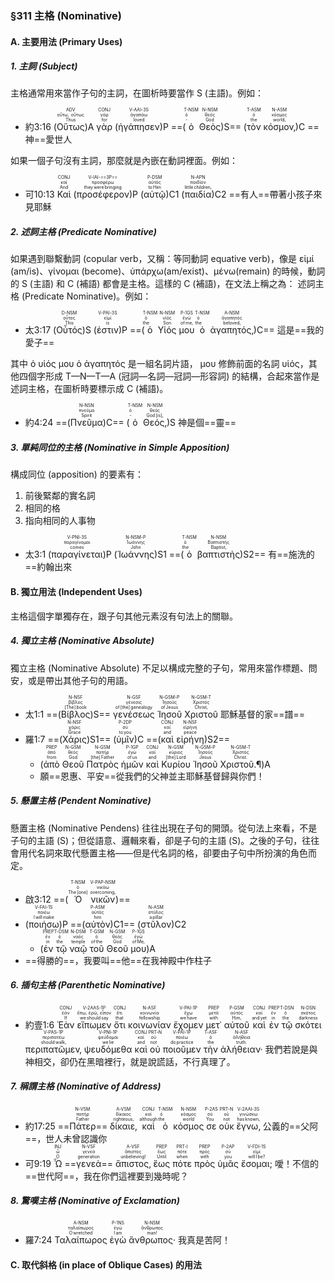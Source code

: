 ### §311 主格 (Nominative)


#### A. 主要用法 (Primary Uses)

##### 1. 主詞 (Subject)

主格通常用來當作子句的主詞，在圖析時要當作 S (主語)。例如：

- <rt>約3:16</rt> (<RUBY><ruby><ruby>Οὕτως<rt>Thus</rt></ruby><rt>οὕτω, οὕτως</rt></ruby><rt>ADV</rt></RUBY>)A <RUBY><ruby><ruby>γὰρ<rt>for</rt></ruby><rt>γάρ</rt></ruby><rt>CONJ</rt></RUBY> (<RUBY><ruby><ruby>ἠγάπησεν<rt>loved</rt></ruby><rt>ἀγαπάω</rt></ruby><rt>V-AAI-3S</rt></RUBY>)P ==(<RUBY><ruby><ruby>ὁ<rt>‑</rt></ruby><rt>ὁ</rt></ruby><rt>T-NSM</rt></RUBY> <RUBY><ruby><ruby>Θεὸς<rt>God</rt></ruby><rt>θεός</rt></ruby><rt>N-NSM</rt></RUBY>)S== (<RUBY><ruby><ruby>τὸν<rt>the</rt></ruby><rt>ὁ</rt></ruby><rt>T-ASM</rt></RUBY> <RUBY><ruby><ruby>κόσμον‚<rt>world‚</rt></ruby><rt>κόσμος</rt></ruby><rt>N-ASM</rt></RUBY>)C <rt>==神==愛世人</rt>

如果一個子句沒有主詞，那麼就是內嵌在動詞裡面。例如：
- <rt>可10:13</rt> <RUBY><ruby><ruby>Καὶ<rt>And</rt></ruby><rt>καί</rt></ruby><rt>CONJ</rt></RUBY> (<RUBY><ruby><ruby>προσέφερον<rt>they were bringing</rt></ruby><rt>προσφέρω</rt></ruby><rt>V-IAI-==3P==</rt></RUBY>)P (<RUBY><ruby><ruby>αὐτῷ<rt>to Him</rt></ruby><rt>αὐτός</rt></ruby><rt>P-DSM</rt></RUBY>)C1 (<RUBY><ruby><ruby>παιδία<rt>little children‚</rt></ruby><rt>παιδίον</rt></ruby><rt>N-APN</rt></RUBY>)C2 <rt>==有人==帶著小孩子來見耶穌</rt>

##### 2. 述詞主格 (Predicate Nominative)

如果遇到聯繫動詞 (copular verb，又稱：等同動詞 equative verb)，像是 εἰμί (am/is)、γίνομαι (become)、ὑπάρχω(am/exist)、μένω(remain) 的時候，動詞的 S (主語) 和 C (補語) 都會是主格。這樣的 C (補語)，在文法上稱之為： 述詞主格 (Predicate Nominative)。例如：

-   <rt>太3:17</rt> (<RUBY><ruby><ruby>Οὗτός<rt>This</rt></ruby><rt>οὗτος</rt></ruby><rt>D-NSM</rt></RUBY>)S (<RUBY><ruby><ruby>ἐστιν<rt>is</rt></ruby><rt>εἰμί</rt></ruby><rt>V-PAI-3S</rt></RUBY>)P ==(<RUBY><ruby><ruby>ὁ<rt>the</rt></ruby><rt>ὁ</rt></ruby><rt>T-NSM</rt></RUBY> <RUBY><ruby><ruby>Υἱός<rt>Son</rt></ruby><rt>υἱός</rt></ruby><rt>N-NSM</rt></RUBY> <RUBY><ruby><ruby>μου<rt>of me‚</rt></ruby><rt>ἐγώ</rt></ruby><rt>P-1GS</rt></RUBY> <RUBY><ruby><ruby>ὁ<rt>the</rt></ruby><rt>ὁ</rt></ruby><rt>T-NSM</rt></RUBY> <RUBY><ruby><ruby>ἀγαπητός‚<rt>beloved‚</rt></ruby><rt>ἀγαπητός</rt></ruby><rt>A-NSM</rt></RUBY>)C== <rt>這是==我的愛子==</rt>
 
其中 ὁ υἱός μου ὁ ἀγαπητός 是一組名詞片語， μου 修飾前面的名詞 υἱός，其他四個字形成 T—N—T—A (冠詞—名詞—冠詞—形容詞) 的結構，合起來當作是述詞主格，在圖析時要標示成 C (補語)。

-    <rt>約4:24</rt> ==(<RUBY><ruby><ruby>Πνεῦμα<rt>Spirit</rt></ruby><rt>πνεῦμα</rt></ruby><rt>N-NSN</rt></RUBY>)C== (<RUBY><ruby><ruby>ὁ<rt>‑</rt></ruby><rt>ὁ</rt></ruby><rt>T-NSM</rt></RUBY> <RUBY><ruby><ruby>Θεός‚<rt>God [is]‚</rt></ruby><rt>θεός</rt></ruby><rt>N-NSM</rt></RUBY>)S <rt>神是個==靈==</rt>

##### 3. 單純同位的主格 (Nominative in Simple Apposition)

構成同位 (apposition) 的要素有：
1. 前後緊鄰的實名詞
2. 相同的格
3. 指向相同的人事物

-   <rt>太3:1</rt> (<RUBY><ruby><ruby>παραγίνεται<rt>comes</rt></ruby><rt>παραγίνομαι</rt></ruby><rt>V-PNI-3S</rt></RUBY>)P (<RUBY><ruby><ruby>Ἰωάννης<rt>John</rt></ruby><rt>Ἰωάννης</rt></ruby><rt>N-NSM-P</rt></RUBY>)S1 ==(<RUBY><ruby><ruby>ὁ<rt>the</rt></ruby><rt>ὁ</rt></ruby><rt>T-NSM</rt></RUBY> <RUBY><ruby><ruby>βαπτιστὴς<rt>Baptist‚</rt></ruby><rt>Βαπτιστής</rt></ruby><rt>N-NSM</rt></RUBY>)S2== <rt>有==施洗的==約翰出來</rt>

#### B. 獨立用法 (Independent Uses)

主格這個字單獨存在，跟子句其他元素沒有句法上的關聯。

##### 4. 獨立主格 (Nominative Absolute)

獨立主格 (Nominative Absolute) 不足以構成完整的子句，常用來當作標題、問安，或是帶出其他子句的用語。

-   <rt>太1:1</rt> ==(<RUBY><ruby><ruby>Βίβλος<rt>[The] book</rt></ruby><rt>βίβλος</rt></ruby><rt>N-NSF</rt></RUBY>)S== <RUBY><ruby><ruby>γενέσεως<rt>of [the] genealogy</rt></ruby><rt>γένεσις</rt></ruby><rt>N-GSF</rt></RUBY> <RUBY><ruby><ruby>Ἰησοῦ<rt>of Jesus</rt></ruby><rt>Ἰησοῦς</rt></ruby><rt>N-GSM-P</rt></RUBY> <RUBY><ruby><ruby>Χριστοῦ<rt>Christ‚</rt></ruby><rt>Χριστός</rt></ruby><rt>N-GSM-T</rt></RUBY> <rt>耶穌基督的家==譜==</rt>
-   <rt>羅1:7</rt> ==(<RUBY><ruby><ruby>Χάρις<rt>Grace</rt></ruby><rt>χάρις</rt></ruby><rt>N-NSF</rt></RUBY>)S1== (<RUBY><ruby><ruby>ὑμῖν<rt>to you</rt></ruby><rt>σύ</rt></ruby><rt>P-2DP</rt></RUBY>)C ==(<RUBY><ruby><ruby>καὶ<rt>and</rt></ruby><rt>καί</rt></ruby><rt>CONJ</rt></RUBY> <RUBY><ruby><ruby>εἰρήνη<rt>peace</rt></ruby><rt>εἰρήνη</rt></ruby><rt>N-NSF</rt></RUBY>)S2== 
	-   (<RUBY><ruby><ruby>ἀπὸ<rt>from</rt></ruby><rt>ἀπό</rt></ruby><rt>PREP</rt></RUBY> <RUBY><ruby><ruby>Θεοῦ<rt>God</rt></ruby><rt>θεός</rt></ruby><rt>N-GSM</rt></RUBY> <RUBY><ruby><ruby>Πατρὸς<rt>[the] Father</rt></ruby><rt>πατήρ</rt></ruby><rt>N-GSM</rt></RUBY> <RUBY><ruby><ruby>ἡμῶν<rt>of us</rt></ruby><rt>ἐγώ</rt></ruby><rt>P-1GP</rt></RUBY> <RUBY><ruby><ruby>καὶ<rt>and</rt></ruby><rt>καί</rt></ruby><rt>CONJ</rt></RUBY> <RUBY><ruby><ruby>Κυρίου<rt>[the] Lord</rt></ruby><rt>κύριος</rt></ruby><rt>N-GSM</rt></RUBY> <RUBY><ruby><ruby>Ἰησοῦ<rt>Jesus</rt></ruby><rt>Ἰησοῦς</rt></ruby><rt>N-GSM-P</rt></RUBY> <RUBY><ruby><ruby>Χριστοῦ.¶<rt>Christ.</rt></ruby><rt>Χριστός</rt></ruby><rt>N-GSM-T</rt></RUBY>)A 
	-   <rt>願==恩惠、平安==從我們的父神並主耶穌基督歸與你們！</rt> 

##### 5. 懸置主格 (Pendent Nominative)

懸置主格 (Nominative Pendens) 往往出現在子句的開頭。從句法上來看，不是子句的主語 (S)；但從語意、邏輯來看，卻是子句的主語 (S)。之後的子句，往往會用代名詞來取代懸置主格——但是代名詞的格，卻要由子句中所扮演的角色而定。

-  <rt>啟3:12</rt> ==(<RUBY><ruby><ruby>Ὁ<rt>The [one]</rt></ruby><rt>ὁ</rt></ruby><rt>T-NSM</rt></RUBY> <RUBY><ruby><ruby>νικῶν<rt>overcoming‚</rt></ruby><rt>νικάω</rt></ruby><rt>V-PAP-NSM</rt></RUBY>)== 
-  (<RUBY><ruby><ruby>ποιήσω<rt>I will make</rt></ruby><rt>ποιέω</rt></ruby><rt>V-FAI-1S</rt></RUBY>)P ==(<RUBY><ruby><ruby>αὐτὸν<rt>him</rt></ruby><rt>αὐτός</rt></ruby><rt>P-ASM</rt></RUBY>)C1== (<RUBY><ruby><ruby>στῦλον<rt>a pillar</rt></ruby><rt>στῦλος</rt></ruby><rt>N-ASM</rt></RUBY>)C2 
	-  (<RUBY><ruby><ruby>ἐν<rt>in</rt></ruby><rt>ἐν</rt></ruby><rt>PREP</rt></RUBY> <RUBY><ruby><ruby>τῷ<rt>the</rt></ruby><rt>ὁ</rt></ruby><rt>T-DSM</rt></RUBY> <RUBY><ruby><ruby>ναῷ<rt>temple</rt></ruby><rt>ναός</rt></ruby><rt>N-DSM</rt></RUBY> <RUBY><ruby><ruby>τοῦ<rt>of the</rt></ruby><rt>ὁ</rt></ruby><rt>T-GSM</rt></RUBY> <RUBY><ruby><ruby>Θεοῦ<rt>God</rt></ruby><rt>θεός</rt></ruby><rt>N-GSM</rt></RUBY> <RUBY><ruby><ruby>μου<rt>of Me‚</rt></ruby><rt>ἐγώ</rt></ruby><rt>P-1GS</rt></RUBY>)A 
-  <rt>==得勝的==，我要叫==他==在我神殿中作柱子</rt> 

##### 6. 插句主格 (Parenthetic Nominative)

- <rt>約壹1:6</rt> <RUBY><ruby><ruby>Ἐὰν<rt>If</rt></ruby><rt>ἐάν</rt></ruby><rt>CONJ</rt></RUBY> <RUBY><ruby><ruby>εἴπωμεν<rt>we should say</rt></ruby><rt>ἔπω, ἐρῶ, εἶπον</rt></ruby><rt>V-2AAS-1P</rt></RUBY> <RUBY><ruby><ruby>ὅτι<rt>that</rt></ruby><rt>ὅτι</rt></ruby><rt>CONJ</rt></RUBY> <RUBY><ruby><ruby>κοινωνίαν<rt>fellowship</rt></ruby><rt>κοινωνία</rt></ruby><rt>N-ASF</rt></RUBY> <RUBY><ruby><ruby>ἔχομεν<rt>we have</rt></ruby><rt>ἔχω</rt></ruby><rt>V-PAI-1P</rt></RUBY> <RUBY><ruby><ruby>μετ᾽<rt>with</rt></ruby><rt>μετά</rt></ruby><rt>PREP</rt></RUBY> <RUBY><ruby><ruby>αὐτοῦ<rt>Him‚</rt></ruby><rt>αὐτός</rt></ruby><rt>P-GSM</rt></RUBY> <RUBY><ruby><ruby>καὶ<rt>and yet</rt></ruby><rt>καί</rt></ruby><rt>CONJ</rt></RUBY> <RUBY><ruby><ruby>ἐν<rt>in</rt></ruby><rt>ἐν</rt></ruby><rt>PREP</rt></RUBY> <RUBY><ruby><ruby>τῷ<rt>the</rt></ruby><rt>ὁ</rt></ruby><rt>T-DSN</rt></RUBY> <RUBY><ruby><ruby>σκότει<rt>darkness</rt></ruby><rt>σκότος</rt></ruby><rt>N-DSN</rt></RUBY> <RUBY><ruby><ruby>περιπατῶμεν‚<rt>should walk‚</rt></ruby><rt>περιπατέω</rt></ruby><rt>V-PAS-1P</rt></RUBY> <RUBY><ruby><ruby>ψευδόμεθα<rt>we lie</rt></ruby><rt>ψεύδομαι</rt></ruby><rt>V-PNI-1P</rt></RUBY> <RUBY><ruby><ruby>καὶ<rt>and</rt></ruby><rt>καί</rt></ruby><rt>CONJ</rt></RUBY> <RUBY><ruby><ruby>οὐ<rt>not</rt></ruby><rt>οὐ</rt></ruby><rt>PRT-N</rt></RUBY> <RUBY><ruby><ruby>ποιοῦμεν<rt>do practice</rt></ruby><rt>ποιέω</rt></ruby><rt>V-PAI-1P</rt></RUBY> <RUBY><ruby><ruby>τὴν<rt>the</rt></ruby><rt>ὁ</rt></ruby><rt>T-ASF</rt></RUBY> <RUBY><ruby><ruby>ἀλήθειαν·<rt>truth.</rt></ruby><rt>ἀλήθεια</rt></ruby><rt>N-ASF</rt></RUBY> <rt>我們若說是與神相交，卻仍在黑暗裡行，就是說謊話，不行真理了。</rt> 

##### 7. 稱謂主格 (Nominative of Address)

- <rt>約17:25</rt> ==<RUBY><ruby><ruby>Πάτερ<rt>Father</rt></ruby><rt>πατήρ</rt></ruby><rt>N-VSM</rt></RUBY>== <RUBY><ruby><ruby>δίκαιε‚<rt>righteous‚</rt></ruby><rt>δίκαιος</rt></ruby><rt>A-VSM</rt></RUBY> <RUBY><ruby><ruby>καὶ<rt>although</rt></ruby><rt>καί</rt></ruby><rt>CONJ</rt></RUBY> <RUBY><ruby><ruby>ὁ<rt>the</rt></ruby><rt>ὁ</rt></ruby><rt>T-NSM</rt></RUBY> <RUBY><ruby><ruby>κόσμος<rt>world</rt></ruby><rt>κόσμος</rt></ruby><rt>N-NSM</rt></RUBY> <RUBY><ruby><ruby>σε<rt>You</rt></ruby><rt>σύ</rt></ruby><rt>P-2AS</rt></RUBY> <RUBY><ruby><ruby>οὐκ<rt>not</rt></ruby><rt>οὐ</rt></ruby><rt>PRT-N</rt></RUBY> <RUBY><ruby><ruby>ἔγνω‚<rt>has known‚</rt></ruby><rt>γινώσκω</rt></ruby><rt>V-2AAI-3S</rt></RUBY>  <rt>公義的==父阿==，世人未曾認識你</rt> 
- <rt>可9:19</rt>  <RUBY><ruby><ruby>Ὦ<rt>O</rt></ruby><rt>ὦ</rt></ruby><rt>INJ</rt></RUBY> ==<RUBY><ruby><ruby>γενεὰ<rt>generation</rt></ruby><rt>γενεά</rt></ruby><rt>N-VSF</rt></RUBY>== <RUBY><ruby><ruby>ἄπιστος‚<rt>unbelieving!</rt></ruby><rt>ἄπιστος</rt></ruby><rt>A-VSF</rt></RUBY> <RUBY><ruby><ruby>ἕως<rt>Until</rt></ruby><rt>ἕως</rt></ruby><rt>PREP</rt></RUBY> <RUBY><ruby><ruby>πότε<rt>when</rt></ruby><rt>πότε</rt></ruby><rt>PRT-I</rt></RUBY> <RUBY><ruby><ruby>πρὸς<rt>with</rt></ruby><rt>πρός</rt></ruby><rt>PREP</rt></RUBY> <RUBY><ruby><ruby>ὑμᾶς<rt>you</rt></ruby><rt>σύ</rt></ruby><rt>P-2AP</rt></RUBY> <RUBY><ruby><ruby>ἔσομαι;<rt>will I be?</rt></ruby><rt>εἰμί</rt></ruby><rt>V-FDI-1S</rt></RUBY>  <rt>噯！不信的==世代阿==，我在你們這裡要到幾時呢？</rt> 

##### 8. 驚嘆主格 (Nominative of Exclamation)

- <rt>羅7:24</rt> <RUBY><ruby><ruby>Ταλαίπωρος<rt>O wretched</rt></ruby><rt>ταλαίπωρος</rt></ruby><rt>A-NSM</rt></RUBY> <RUBY><ruby><ruby>ἐγὼ<rt>I am</rt></ruby><rt>ἐγώ</rt></ruby><rt>P-1NS</rt></RUBY> <RUBY><ruby><ruby>ἄνθρωπος·<rt>man!</rt></ruby><rt>ἄνθρωπος</rt></ruby><rt>N-NSM</rt></RUBY>  <rt>我真是苦阿！</rt> 

#### C. 取代斜格 (in place of Oblique Cases) 的用法

